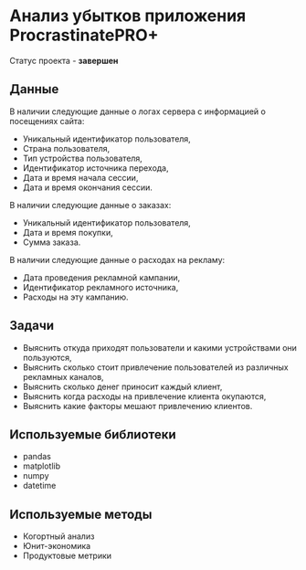 # Анализ убытков приложения ProcrastinatePRO+
Статус проекта - **завершен**
## Данные
В наличии следующие данные о логах сервера с информацией о посещениях сайта:
- Уникальный идентификатор пользователя,
- Страна пользователя,
- Тип устройства пользователя,
- Идентификатор источника перехода,
- Дата и время начала сессии,
- Дата и время окончания сессии.

В наличии следующие данные о заказах:
- Уникальный идентификатор пользователя,
- Дата и время покупки,
- Сумма заказа.

В наличии следующие данные о расходах на рекламу:
- Дата проведения рекламной кампании,
- Идентификатор рекламного источника,
- Расходы на эту кампанию.
## Задачи
- Выяснить откуда приходят пользователи и какими устройствами они пользуются,
- Выяснить сколько стоит привлечение пользователей из различных рекламных каналов,
- Выяснить сколько денег приносит каждый клиент,
- Выяснить когда расходы на привлечение клиента окупаются,
- Выяснить какие факторы мешают привлечению клиентов.
## Используемые библиотеки
- pandas
- matplotlib
- numpy
- datetime
## Используемые методы
- Когортный анализ
- Юнит-экономика
- Продуктовые метрики

